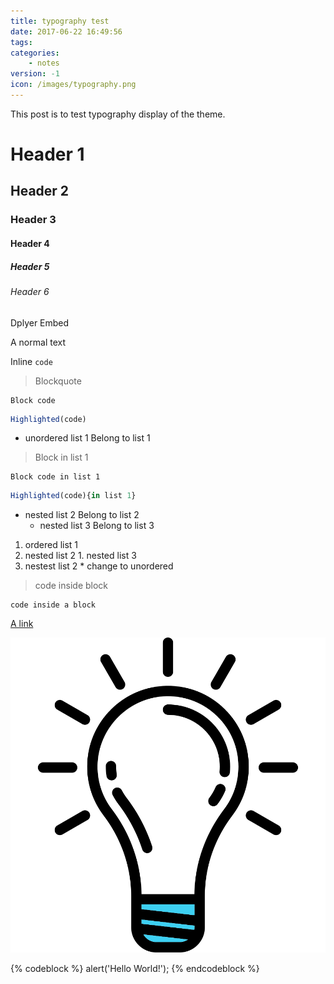 ```yaml
---
title: typography test
date: 2017-06-22 16:49:56
tags:
categories:
	- notes
version: -1
icon: /images/typography.png
---
```


This post is to test typography display of the theme.

# Header 1

## Header 2

### Header 3

#### Header 4

##### Header 5

###### Header 6

Dplyer Embed

A normal text

Inline `code`

> Blockquote

```
Block code 
```

```js
Highlighted(code)
```

* unordered list 1
Belong to list 1
> Block in list 1

  ```
  Block code in list 1
  ```

  ```js
  Highlighted(code){in list 1}
  ```

  * nested list 2
    Belong to list 2
    * nested list 3
      Belong to list 3

1. ordered list 1
  1. nested list 2
    1. nested list 3
  1. nestest list 2
    * change to unordered

> code inside block
  ```
  code inside a block
  ```

[A link](#)

![A picture](/images/projects.svg)

{% codeblock %}
alert('Hello World!');
{% endcodeblock %}